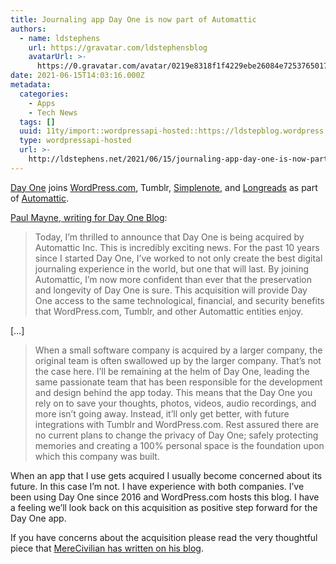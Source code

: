 ```yaml
---
title: Journaling app Day One is now part of Automattic
authors:
  - name: ldstephens
    url: https://gravatar.com/ldstephensblog
    avatarUrl: >-
      https://0.gravatar.com/avatar/0219e8318f1f4229ebe26084e7253765017f43ca0c631be37dc6d0b8ad6e40a4?s=96&d=identicon&r=G
date: 2021-06-15T14:03:16.000Z
metadata:
  categories:
    - Apps
    - Tech News
  tags: []
  uuid: 11ty/import::wordpressapi-hosted::https://ldstepblog.wordpress.com/?p=2885
  type: wordpressapi-hosted
  url: >-
    http://ldstephens.net/2021/06/15/journaling-app-day-one-is-now-part-of-automattic/
---
```

[Day One](https://dayoneapp.com) joins [WordPress.com](https://wordpress.com), Tumblr, [Simplenote](https://simplenote.com/), and [Longreads](https://longreads.com/) as part of [Automattic](https://automattic.com).

[Paul Mayne, writing for Day One Blog](https://dayoneapp.com/blog/day-one-at-automattic):

> Today, I’m thrilled to announce that Day One is being acquired by Automattic Inc. This is incredibly exciting news. For the past 10 years since I started Day One, I’ve worked to not only create the best digital journaling experience in the world, but one that will last. By joining Automattic, I’m now more confident than ever that the preservation and longevity of Day One is sure. This acquisition will provide Day One access to the same technological, financial, and security benefits that WordPress.com, Tumblr, and other Automattic entities enjoy.

\[…\] 

> When a small software company is acquired by a larger company, the original team is often swallowed up by the larger company. That’s not the case here. I’ll be remaining at the helm of Day One, leading the same passionate team that has been responsible for the development and design behind the app today. This means that the Day One you rely on to save your thoughts, photos, videos, audio recordings, and more isn’t going away. Instead, it’ll only get better, with future integrations with Tumblr and WordPress.com. Rest assured there are no current plans to change the privacy of Day One; safely protecting memories and creating a 100% personal space is the foundation upon which this company was built.

When an app that I use gets acquired I usually become concerned about its future. In this case I’m not. I have experience with both companies. I’ve been using Day One since 2016 and WordPress.com hosts this blog. I have a feeling we’ll look back on this acquisition as positive step forward for the Day One app.

If you have concerns about the acquisition please read the very thoughtful piece that [MereCivilian has written on his blog](https://merecivilian.com/new-gatekeeper/).